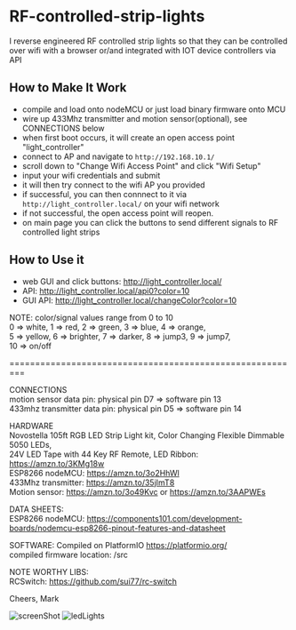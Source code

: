 # RF-controlled-strip-lights
I reverse engineered RF controlled strip lights so that they can be controlled over wifi with a browser or/and integrated with IOT device controllers via API

## How to Make It Work
* compile and load onto nodeMCU or just load binary firmware onto MCU
* wire up 433Mhz transmitter and motion sensor(optional), see CONNECTIONS below
* when first boot occurs, it will create an open access point "light_controller"
* connect to AP and navigate to `http://192.168.10.1/` 
* scroll down to "Change Wifi Access Point" and click "Wifi Setup"
* input your wifi credentials and submit
* it will then try connect to the wifi AP you provided
* if successful, you can then connnect to it via `http://light_controller.local/` on your wifi network
* if not successful, the open access point will reopen.
* on main page you can click the buttons to send different signals to RF controlled light strips

## How to Use it
* web GUI and click buttons: http://light_controller.local/
* API: http://light_controller.local/api0?color=10 
* GUI API: http://light_controller.local/changeColor?color=10 

NOTE: color/signal values range from 0 to 10 \
0 => white, 1 => red, 2 => green, 3 => blue, 4 => orange, \
5 => yellow, 6 => brighter, 7 => darker, 8 => jump3, 9 => jump7, \
10 => on/off

=========================================================

CONNECTIONS \
motion sensor data pin: physical pin D7 => software pin 13 \
433mhz transmitter data pin: physical pin D5 => software pin 14

HARDWARE \
Novostella 105ft RGB LED Strip Light kit, Color Changing Flexible Dimmable 5050 LEDs, \
24V LED Tape with 44 Key RF Remote, LED Ribbon: https://amzn.to/3KMg18w \
ESP8266 nodeMCU: https://amzn.to/3o2HhWl \
433Mhz transmitter:  https://amzn.to/35jImT8 \
Motion sensor: https://amzn.to/3o49Kvc or https://amzn.to/3AAPWEs

DATA SHEETS: \
ESP8266 nodeMCU: https://components101.com/development-boards/nodemcu-esp8266-pinout-features-and-datasheet

SOFTWARE:
Compiled on PlatformIO https://platformio.org/ \
compiled firmware location: /src

NOTE WORTHY LIBS: \
RCSwitch: https://github.com/sui77/rc-switch

Cheers, Mark

![screenShot](https://github.com/wottreng/RF-controlled-strip-lights/blob/main/pics/screenshot.png)
![ledLights](https://github.com/wottreng/RF-controlled-strip-lights/blob/main/pics/ledlights.jpg)
